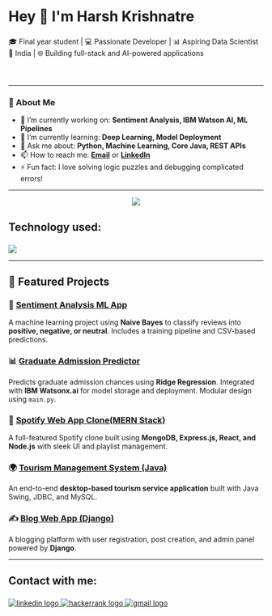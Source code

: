 <h1 align="left">Hey 👋 I'm Harsh Krishnatre</h1>

###


🎓 Final year student | 💻 Passionate Developer | 📊 Aspiring Data Scientist  
📍 India | 🌐 Building full-stack and AI-powered applications

###

<br clear="both">

---

### 🧠 About Me

- 🔭 I’m currently working on: **Sentiment Analysis, IBM Watson AI, ML Pipelines**
- 🌱 I’m currently learning: **Deep Learning, Model Deployment**
- 💬 Ask me about: **Python, Machine Learning, Core Java, REST APIs**
- 📫 How to reach me: **[Email](mailto:your-email@example.com)** or **[LinkedIn](https://www.linkedin.com/in/your-linkedin-id)**
- ⚡ Fun fact: I love solving logic puzzles and debugging complicated errors!

---


<p align="center">
  <img src="https://github-readme-stats.vercel.app/api?username=Harsh-Krishnatre&show_icons=true&theme=github_dark" />
</p>
 
   
</div>

###

<h2 align="left">Technology used:</h2>

###

<div align="left">
  
<p align="left">
  <img src="https://skillicons.dev/icons?i=python,java,git,github,linux,docker,postgres,mysql,vscode,pycharm&theme=light" />
</p>

</div>

---

## 📁 Featured Projects

### 🤖 [Sentiment Analysis ML App](https://github.com/Harsh-Krishnatre/Sentiment-Analysis)
A machine learning project using **Naive Bayes** to classify reviews into **positive, negative, or neutral**. Includes a training pipeline and CSV-based predictions.

### 📊 [Graduate Admission Predictor](https://github.com/Harsh-Krishnatre/Admission-Prediction)
Predicts graduate admission chances using **Ridge Regression**. Integrated with **IBM Watsonx.ai** for model storage and deployment. Modular design using `main.py`.

### 🎵 [Spotify Web App Clone(MERN Stack)](https://github.com/Harsh-Krishnatre/spotify-clone)
A full-featured Spotify clone built using **MongoDB, Express.js, React, and Node.js** with sleek UI and playlist management.

### 🌍 [Tourism Management System (Java)](https://github.com/Harsh-Krishnatre/Tourism-Management)
An end-to-end **desktop-based tourism service application** built with Java Swing, JDBC, and MySQL.

### ✍️ [Blog Web App (Django)](https://github.com/Harsh-Krishnatre/Blog-Web)
A blogging platform with user registration, post creation, and admin panel powered by **Django**.

---

###

<h2 align="left">Contact with me:</h2>

###

<div align="left">
  <a href="https://www.linkedin.com/in/harsh-krishnatre-583449339/" target="_blank">
    <img src="https://img.shields.io/static/v1?message=LinkedIn&logo=linkedin&label=&color=0077B5&logoColor=white&labelColor=&style=for-the-badge" height="" alt="linkedin logo"  />
  </a>
  <a href="https://www.hackerrank.com/CSB_22B0121109" target="_blank">
    <img src="https://img.shields.io/static/v1?message=HackerRank&logo=hackerrank&label=&color=2EC866&logoColor=white&labelColor=&style=for-the-badge" height="" alt="hackerrank logo"  />
  </a>
  <a href="hkrishnatre@gmail.om" target="_blank">
    <img src="https://img.shields.io/static/v1?message=Gmail&logo=gmail&label=&color=D14836&logoColor=white&labelColor=&style=for-the-badge" height="" alt="gmail logo"  />
  </a>
</div>

###
